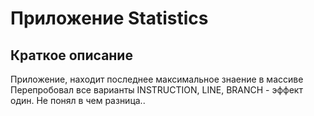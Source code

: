 # Приложение Statistics

## Краткое описание

Приложение, находит последнее максимальное знаение в массиве
Перепробовал все варианты INSTRUCTION, LINE, BRANCH - эффект один. Не понял в чем разница.. 